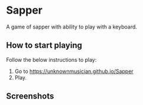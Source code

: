 # Sapper
 A game of sapper with ability to play with a keyboard.
 
## How to start playing
Follow the below instructions to play:
1. Go to https://unknownmusician.github.io/Sapper
2. Play.
 
## Screenshots
